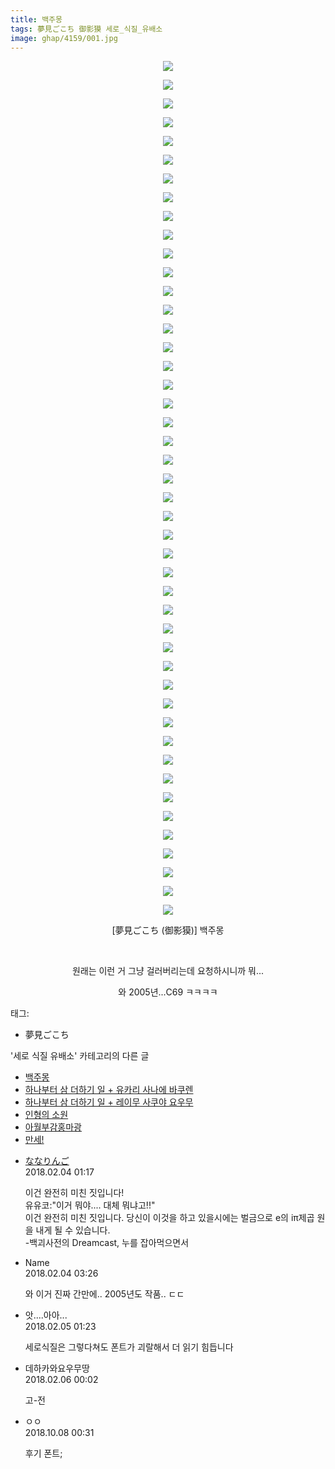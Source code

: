```yaml
---
title: 백주몽
tags: 夢見ごこち 御影獏 세로_식질_유배소
image: ghap/4159/001.jpg
---
```

<div class="article">
<p style="text-align: center; clear: none; float: none;"><img src="{{ site.nasurl }}/ghap/4159/001.jpg"/></p>
<p style="text-align: center; clear: none; float: none;"><img src="{{ site.nasurl }}/ghap/4159/002.jpg"/></p>
<p style="text-align: center; clear: none; float: none;"><img src="{{ site.nasurl }}/ghap/4159/003.jpg"/></p>
<p style="text-align: center; clear: none; float: none;"><img src="{{ site.nasurl }}/ghap/4159/004.jpg"/></p>
<p style="text-align: center; clear: none; float: none;"><img src="{{ site.nasurl }}/ghap/4159/005.jpg"/></p>
<p style="text-align: center; clear: none; float: none;"><img src="{{ site.nasurl }}/ghap/4159/006.jpg"/></p>
<p style="text-align: center; clear: none; float: none;"><img src="{{ site.nasurl }}/ghap/4159/007.jpg"/></p>
<p style="text-align: center; clear: none; float: none;"><img src="{{ site.nasurl }}/ghap/4159/008.jpg"/></p>
<p style="text-align: center; clear: none; float: none;"><img src="{{ site.nasurl }}/ghap/4159/009.jpg"/></p>
<p style="text-align: center; clear: none; float: none;"><img src="{{ site.nasurl }}/ghap/4159/010.jpg"/></p>
<p style="text-align: center; clear: none; float: none;"><img src="{{ site.nasurl }}/ghap/4159/011.jpg"/></p>
<p style="text-align: center; clear: none; float: none;"><img src="{{ site.nasurl }}/ghap/4159/012.jpg"/></p>
<p style="text-align: center; clear: none; float: none;"><img src="{{ site.nasurl }}/ghap/4159/013.jpg"/></p>
<p style="text-align: center; clear: none; float: none;"><img src="{{ site.nasurl }}/ghap/4159/014.jpg"/></p>
<p style="text-align: center; clear: none; float: none;"><img src="{{ site.nasurl }}/ghap/4159/015.jpg"/></p>
<p style="text-align: center; clear: none; float: none;"><img src="{{ site.nasurl }}/ghap/4159/016.jpg"/></p>
<p style="text-align: center; clear: none; float: none;"><img src="{{ site.nasurl }}/ghap/4159/017.jpg"/></p>
<p style="text-align: center; clear: none; float: none;"><img src="{{ site.nasurl }}/ghap/4159/018.jpg"/></p>
<p style="text-align: center; clear: none; float: none;"><img src="{{ site.nasurl }}/ghap/4159/019.jpg"/></p>
<p style="text-align: center; clear: none; float: none;"><img src="{{ site.nasurl }}/ghap/4159/020.jpg"/></p>
<p style="text-align: center; clear: none; float: none;"><img src="{{ site.nasurl }}/ghap/4159/021.jpg"/></p>
<p style="text-align: center; clear: none; float: none;"><img src="{{ site.nasurl }}/ghap/4159/022.jpg"/></p>
<p style="text-align: center; clear: none; float: none;"><img src="{{ site.nasurl }}/ghap/4159/023.jpg"/></p>
<p style="text-align: center; clear: none; float: none;"><img src="{{ site.nasurl }}/ghap/4159/024.jpg"/></p>
<p style="text-align: center; clear: none; float: none;"><img src="{{ site.nasurl }}/ghap/4159/025.jpg"/></p>
<p style="text-align: center; clear: none; float: none;"><img src="{{ site.nasurl }}/ghap/4159/026.jpg"/></p>
<p style="text-align: center; clear: none; float: none;"><img src="{{ site.nasurl }}/ghap/4159/027.jpg"/></p>
<p style="text-align: center; clear: none; float: none;"><img src="{{ site.nasurl }}/ghap/4159/028.jpg"/></p>
<p style="text-align: center; clear: none; float: none;"><img src="{{ site.nasurl }}/ghap/4159/029.jpg"/></p>
<p style="text-align: center; clear: none; float: none;"><img src="{{ site.nasurl }}/ghap/4159/030.jpg"/></p>
<p style="text-align: center; clear: none; float: none;"><img src="{{ site.nasurl }}/ghap/4159/031.jpg"/></p>
<p style="text-align: center; clear: none; float: none;"><img src="{{ site.nasurl }}/ghap/4159/032.jpg"/></p>
<p style="text-align: center; clear: none; float: none;"><img src="{{ site.nasurl }}/ghap/4159/033.jpg"/></p>
<p style="text-align: center; clear: none; float: none;"><img src="{{ site.nasurl }}/ghap/4159/034.jpg"/></p>
<p style="text-align: center; clear: none; float: none;"><img src="{{ site.nasurl }}/ghap/4159/035.jpg"/></p>
<p style="text-align: center; clear: none; float: none;"><img src="{{ site.nasurl }}/ghap/4159/036.jpg"/></p>
<p style="text-align: center; clear: none; float: none;"><img src="{{ site.nasurl }}/ghap/4159/037.jpg"/></p>
<p style="text-align: center; clear: none; float: none;"><img src="{{ site.nasurl }}/ghap/4159/038.jpg"/></p>
<p style="text-align: center; clear: none; float: none;"><img src="{{ site.nasurl }}/ghap/4159/039.jpg"/></p>
<p style="text-align: center; clear: none; float: none;"><img src="{{ site.nasurl }}/ghap/4159/040.jpg"/></p>
<p style="text-align: center; clear: none; float: none;"><img src="{{ site.nasurl }}/ghap/4159/041.jpg"/></p>
<p style="text-align: center; clear: none; float: none;"><img src="{{ site.nasurl }}/ghap/4159/042.jpg"/></p>
<p style="text-align: center; clear: none; float: none;"><img src="{{ site.nasurl }}/ghap/4159/043.jpg"/></p>
<p style="text-align: center; clear: none; float: none;"><img src="{{ site.nasurl }}/ghap/4159/044.jpg"/></p>
<p style="text-align: center; clear: none; float: none;"><img src="{{ site.nasurl }}/ghap/4159/045.jpg"/></p>
<p style="text-align: center; clear: none; float: none;"><img src="{{ site.nasurl }}/ghap/4159/046.jpg"/></p>
<p style="text-align: center; clear: none; float: none;">[夢見ごこち (御影獏)] 백주몽</p>
<p style="text-align: center; clear: none; float: none;"><br/></p>
<p style="text-align: center; clear: none; float: none;">원래는 이런 거 그냥 걸러버리는데 요청하시니까 뭐...</p>
<p style="text-align: center; clear: none; float: none;">와 2005년...C69 ㅋㅋㅋㅋ</p>
</div><div class="tagTrail">
<p>태그: </p>
<ul>
<li>夢見ごこち</li>
</ul>
</div><div class="another">
<p>'세로 식질 유배소' 카테고리의 다른 글</p>
<ul>
<li><a href="/2018-02-03-ghap_4159">백주몽</a></li>
<li><a href="/2017-11-30-ghap_4010">하나부터 삼 더하기 일 + 유카리 사나에 바쿠렌</a></li>
<li><a href="/2017-11-30-ghap_4009">하나부터 삼 더하기 일 + 레이무 사쿠야 요우무</a></li>
<li><a href="/2016-10-15-ghap_2609">인형의 소원</a></li>
<li><a href="/2016-09-27-ghap_2364">아월부감홍마광</a></li>
<li><a href="/2016-09-19-ghap_2233">만세!</a></li>
</ul>
</div><div class="cb_module cb_fluid">
<div class="cb_wrt cb_profile">
<div class="comment">
<ul>
<li class="cb_thumb_off" id="comment15191270">
<div class="cb_comment_area">
<div class="cb_info_area">
<div class="cb_section">
<span class="cb_nick_name"> <a href="https://uncyclopedia.kr/wiki/파일:C0084651_4be01e685dd99.png" onclick="return openLinkInNewWindow(this)">ななりんご</a></span>
</div>
<div class="cb_section">
<span class="cb_date">2018.02.04 01:17 </span>
</div>
</div>
<div class="cb_dsc_comment">
<p class="cb_dsc">
											이건 완전히 미친 짓입니다! <br/>
유유코:"이거 뭐야.... 대체 뭐냐고!!"<br/>
이건 완전히 미친 짓입니다. 당신이 이것을 하고 있을시에는 벌금으로 e의 iπ제곱 원을 내게 될 수 있습니다.<br/>
-백괴사전의 Dreamcast, 누를 잡아먹으면서<br/>
</p>
</div>
</div></li>
<li class="cb_thumb_off" id="comment15191332">
<div class="cb_comment_area">
<div class="cb_info_area">
<div class="cb_section">
<span class="cb_nick_name">Name</span>
</div>
<div class="cb_section">
<span class="cb_date">2018.02.04 03:26 </span>
</div>
</div>
<div class="cb_dsc_comment">
<p class="cb_dsc">
											와 이거 진짜 간만에.. 2005년도 작품.. ㄷㄷ
										</p>
</div>
</div></li>
<li class="cb_thumb_off" id="comment15191991">
<div class="cb_comment_area">
<div class="cb_info_area">
<div class="cb_section">
<span class="cb_nick_name">앗....아아...</span>
</div>
<div class="cb_section">
<span class="cb_date">2018.02.05 01:23 </span>
</div>
</div>
<div class="cb_dsc_comment">
<p class="cb_dsc">
											세로식질은 그렇다쳐도 폰트가 괴랄해서 더 읽기 힘듭니다 
										</p>
</div>
</div></li>
<li class="cb_thumb_off" id="comment15193127">
<div class="cb_comment_area">
<div class="cb_info_area">
<div class="cb_section">
<span class="cb_nick_name">데하카와요우무땅</span>
</div>
<div class="cb_section">
<span class="cb_date">2018.02.06 00:02 </span>
</div>
</div>
<div class="cb_dsc_comment">
<p class="cb_dsc">
											고-전
										</p>
</div>
</div></li>
<li class="cb_thumb_off" id="comment15347899">
<div class="cb_comment_area">
<div class="cb_info_area">
<div class="cb_section">
<span class="cb_nick_name">ㅇㅇ</span>
</div>
<div class="cb_section">
<span class="cb_date">2018.10.08 00:31 </span>
</div>
</div>
<div class="cb_dsc_comment">
<p class="cb_dsc">
											후기 폰트;
										</p>
</div>
</div></li>
</ul>
</div>
</div><!-- commentList close -->
</div>